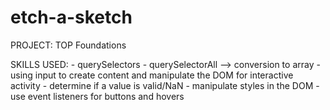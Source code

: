 # etch-a-sketch

PROJECT: TOP Foundations 

SKILLS USED: 
    - querySelectors 
    - querySelectorAll --> conversion to array 
    - using input to create content and manipulate the DOM for interactive activity 
    - determine if a value is valid/NaN
    - manipulate styles in the DOM 
    - use event listeners for buttons and hovers 
